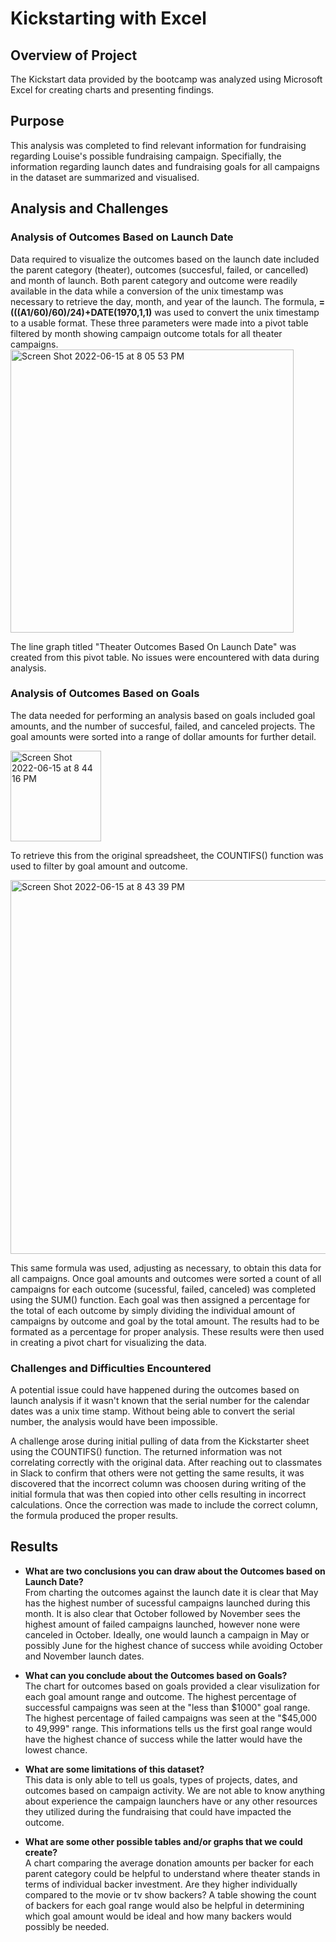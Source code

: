 # Kickstarting with Excel

## Overview of Project
The Kickstart data provided by the bootcamp was analyzed using Microsoft Excel for creating charts and presenting findings. 

## Purpose
This analysis was completed to find relevant information for fundraising regarding Louise's possible fundraising campaign. Specifially, the information regarding launch dates and fundraising goals for all campaigns in the dataset are summarized and visualised.

## Analysis and Challenges

### Analysis of Outcomes Based on Launch Date
<p>Data required to visualize the outcomes based on the launch date included the parent category (theater), outcomes (succesful, failed, or cancelled) and month of launch. Both parent category and outcome were readily available in the data while a conversion of the unix timestamp was necessary to retrieve the day, month, and year of the launch.
The formula,
<b>=(((A1/60)/60)/24)+DATE(1970,1,1)</b> was used to convert the unix timestamp to a usable format. These three parameters were made into a pivot table filtered by month showing campaign outcome totals for all theater campaigns. 
  
<img width="453" alt="Screen Shot 2022-06-15 at 8 05 53 PM" src="https://user-images.githubusercontent.com/106560606/173971174-f57ae23a-9f63-4c41-9346-3a4cad05035a.png">
 
The line graph titled "Theater Outcomes Based On Launch Date" was created from this pivot table. No issues were encountered with data during analysis.  </p>

### Analysis of Outcomes Based on Goals
The data needed for performing an analysis based on goals included goal amounts, and the number of succesful, failed, and canceled projects. The goal amounts were sorted into a range of dollar amounts for further detail.

<img width="145" alt="Screen Shot 2022-06-15 at 8 44 16 PM" src="https://user-images.githubusercontent.com/106560606/174194316-be02bf8a-165b-4ccc-9bfb-6fec123f2c00.png">

To retrieve this from the original spreadsheet, the COUNTIFS() function was used to filter by goal amount and outcome. 

<img width="598" alt="Screen Shot 2022-06-15 at 8 43 39 PM" src="https://user-images.githubusercontent.com/106560606/174194312-dcf3573b-9592-4fb4-8639-3eee7542aaf5.png">

This same formula was used, adjusting as necessary, to obtain this data for all campaigns. Once goal amounts and outcomes were sorted a count of all campaigns for each outcome (sucessful, failed, canceled) was completed using the SUM() function. Each goal was then assigned a percentage for the total of each outcome by simply dividing the individual amount of campaigns by outcome and goal by the total amount. The results had to be formated as a percentage for proper analysis. These results were then used in creating a pivot chart for visualizing the data. 


### Challenges and Difficulties Encountered
A potential issue could have happened during the outcomes based on launch analysis if it wasn't known that the serial number for the calendar dates was a unix time stamp. Without being able to convert the serial number, the analysis would have been impossible. 

A challenge arose during initial pulling of data from the Kickstarter sheet using the COUNTIFS() function. The returned information was not correlating correctly with the original data. After reaching out to classmates in Slack to confirm that others were not getting the same results, it was discovered that the incorrect column was choosen during writing of the initial formula that was then copied into other cells resulting in incorrect calculations. Once the correction was made to include the correct column, the formula produced the proper results. 


## Results

- <b>What are two conclusions you can draw about the Outcomes based on Launch Date? </b><br>
From charting the outcomes against the launch date it is clear that May has the highest number of sucessful campaigns launched during this month. It is also clear that October followed by November sees the highest amount of failed campaigns launched, however none were canceled in October. Ideally, one would launch a campaign in May or possibly June for the highest chance of success while avoiding October and November launch dates. 

- <b>What can you conclude about the Outcomes based on Goals?</b> <br>
The chart for outcomes based on goals provided a clear visulization for each goal amount range and outcome. The highest percentage of successful campaigns was seen at the "less than $1000" goal range. The highest percentage of failed campaigns was seen at the "$45,000 to 49,999" range. This informations tells us the first goal range would have the highest chance of success while the latter would have the lowest chance. 

- <b>What are some limitations of this dataset? </b> <br>
This data is only able to tell us goals, types of projects, dates, and outcomes based on campaign activity. We are not able to know anything about experience the campaign launchers have or any other resources they utilized during the fundraising that could have impacted the outcome. 

- <b>What are some other possible tables and/or graphs that we could create? </b> <br>
A chart comparing the average donation amounts per backer for each parent category could be helpful to understand where theater stands in terms of individual backer investment. Are they higher individually compared to the movie or tv show backers? 
A table showing the count of backers for each goal range would also be helpful in determining which goal amount would be ideal and how many backers would possibly be needed. 
